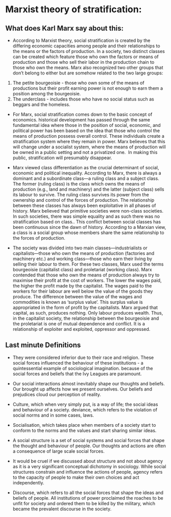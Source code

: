 # Marxist theory of stratification:

## What does Karl Marx say about this: 

- According to Marxist theory, social stratification is created by the differing economic capacities among people and their relationships to the means or the factors of production. In a society, two distinct classes can be created which feature those who own the factors or means of production and those who sell their labor in the production chain to those who own the means. Marx also recognized two other groups that don’t belong to either but are somehow related to the two large groups: 	
1. The petite bourgeoisie - those who own some of the means of productions but their profit earning power is not enough to earn them a position among the bourgeoisie.
2. The underclass - includes those who have no social status such as beggars and the homeless.

- For Marx, social stratification comes down to the basic concept of economics. historical development has passed through the same fundamental idea where those in the position of social, economic, and political power has been based on the idea that those who control the means of production possess overall control. These individuals create a stratification system where they remain in power. Marx believes that this will change under a socialist system, where the means of production will be owned in a public setting and not a privatized one.  In making this public, stratification will presumably disappear. 

- Marx viewed class differentiation as the crucial deter­minant of social, economic and political inequality. According to Marx, there is always a dominant and a subordinate class—a ruling class and a subject class. The former (ruling class) is the class which owns the means of production (e.g., land and machinery) and the latter (subject class) sells its labour to survive. The ruling class survives its power from the ownership and control of the forces of production. The relationship between these classes has always been exploitative in all phases of history. Marx believed that primitive societies were non-class societies. In such societies, there was simple equality and as such there was no stratifi­cation based on class.. This conflict between social classes has been continuous since the dawn of history. According to a Marxian view, a class is a social group whose members share the same relationship to the forces of production.

- The society was divided into two main classes—industrialists or capitalists—those who own the means of production (factories and machinery etc.) and working class—those who earn their living by selling their labour to them. For these two classes, Marx used the terms bourgeoisie (capitalist class) and proletariat (working class).
Marx contended that those who own the means of production always try to maximise their profit at the cost of workers. The lower the wages paid, the higher the profit made by the capitalist. The wages paid to the workers for their labour are well below the value of the goods they produce. The difference between the value of the wages and commodities is known as ‘surplus value’. This surplus value is appropriated in the form of profit by the capitalists. Marx argued that capital, as such, produces nothing. Only labour produces wealth.
Thus, in the capitalist society, the relationship between the bourgeoisie and the proletariat is one of mutual dependence and conflict. It is a relationship of exploiter and exploited, oppressor and oppressed. 

## Last minute Definitions

- They were considered inferior due to their race and religion. These social forces influenced the behaviour of these institutions - a quintessential example of sociological imagination. because of the social forces and beliefs that the Ivy Leagues are paramount. 
- Our social interactions almost inevitably shape our thoughts and beliefs. Our brought up affects how we present ourselves. Our beliefs and prejudices cloud our perception of reality. 

- Culture, which when very simply put, is a way of life; the social ideas and behaviour of a society. 
deviance, which refers to the violation of social norms and in some cases, laws. 

- Socialisation, which takes place when members of a society start to conform to the norms and the values and start sharing similar ideas. 

- A social structure is a set of social systems and social forces that shape the thought and behaviour of people. Our thoughts and actions are often a consequence of large scale social forces. 

- It would be cruel if we discussed about structure and not about agency as it is a very significant conceptual dichotomy in sociology. While social structures constrain and influence the actions of people, agency refers to the capacity of people to make their own choices and act independently.

- Discourse, which refers to all the social forces that shape the ideas and beliefs of people. All institutions of power proclaimed the roaches to be unfit for society and ordered them to be killed by the military, which became the prevalent discourse in the society. 
 


